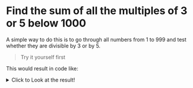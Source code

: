 # Find the sum of all the multiples of 3 or 5 below 1000

A simple way to do this is to go through all numbers from 1 to 999 and test whether they are
divisible by 3 or by 5.

> Try it yourself first

This would result in code like:

<details>
  <summary>Click to Look at the result!</summary>

  ```Java
    public class Main {
        public static void main(String[] args) {
           int x = getMultiple(1000);
            System.out.println(x);
        }
        
        public static int getMultiple(int n){
            int sum = 0;
            for(int i =1; i< n;i++){
                if(i%3 ==0 || i%5 == 0){
                    sum += i;
                }
            }
            return sum;
        }
    }
  ```


To get a more efficient solution you could also calculate the sum of the numbers less
than 1000 that are divisible by 3, plus the sum of the numbers less than 1000 that are divisible
by 5. But as you have summed numbers divisible by 15 twice you would have to subtract the
sum of the numbers divisible by 15.

> Try it yourself first

This would result in code like:

<details>
  <summary>Click to Look at the result!</summary>

        public class Main {
            public static void main(String[] args) {
                int sum =0;
                int limit = 1000;
                sum += getSumOfMultiple(3,limit - 1);
                sum += getSumOfMultiple(5,limit - 1);
                sum -= getSumOfMultiple(15,limit - 1);
                System.out.println(sum);
            }
            public static int getSumOfMultiple(int multiple, int limit){
                int n = limit / multiple;
                return multiple * n * (n + 1) / 2;
            }
        }
